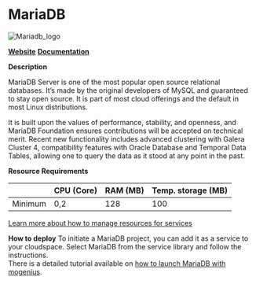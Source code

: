 ﻿# MariaDB

![Mariadb_logo](https://api.mogenius.com/file/id/73b8a303-30b6-42c8-9797-054eea5a50d7)

**[Website](https://mariadb.org)**
**[Documentation](https://mariadb.org/documentation/)**

**Description**

MariaDB Server is one of the most popular open source relational databases. It’s made by the original developers of MySQL and guaranteed to stay open source. It is part of most cloud offerings and the default in most Linux distributions.

It is built upon the values of performance, stability, and openness, and MariaDB Foundation ensures contributions will be accepted on technical merit. Recent new functionality includes advanced clustering with Galera Cluster 4, compatibility features with Oracle Database and Temporal Data Tables, allowing one to query the data as it stood at any point in the past.

**Resource Requirements**

||CPU (Core)|RAM (MB)  |Temp. storage (MB)|
|--|--|--|--|
| Minimum | 0,2 |128| 100 |

[Learn more about how to manage resources for services](./../cloud-management/resource-management.md)

**How to deploy**
To initiate a MariaDB project, you can add it as a service to your cloudspace. Select MariaDB from the service library and follow the instructions.  
There is a detailed tutorial available on [how to launch MariaDB with mogenius](./../tutorials/how-to-set-up-mariadb-and-phpmyadmin-in-the-cloud.md).

